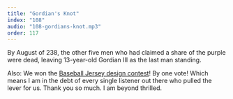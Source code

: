 ```yaml
---
title: "Gordian's Knot"
index: "108"
audio: "108-gordians-knot.mp3"
order: 117
---
```


By August of 238, the other five men who had claimed a share of the purple were dead, leaving 13-year-old Gordian III as the last man standing.

Also: We won the [Baseball Jersey design contest](http://www.uniwatchblog.com/2010/09/12/and-the-winner-is-2/)! By one vote! Which means I am in the debt of every single listener out there who pulled the lever for us. Thank you so much. I am beyond thrilled.
